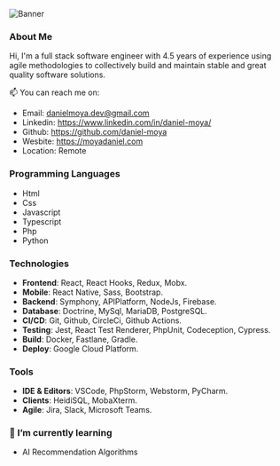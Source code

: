 ![Banner](https://github.com/moyadaniel/moyadaniel/blob/master/banner.png)

### About Me

Hi, I'm a full stack software engineer with 4.5 years of experience using agile methodologies to collectively build and maintain stable and great quality software solutions.

📫 You can reach me on:
- Email: danielmoya.dev@gmail.com
- Linkedin: https://www.linkedin.com/in/daniel-moya/
- Github: https://github.com/daniel-moya
- Wesbite: https://moyadaniel.com
- Location: Remote

### Programming Languages
* Html
* Css
* Javascript
* Typescript
* Php
* Python
  
### Technologies
* **Frontend**: React, React Hooks, Redux, Mobx.
* **Mobile**: React Native, Sass, Bootstrap.
* **Backend**: Symphony, APIPlatform, NodeJs, Firebase.
* **Database**: Doctrine, MySql, MariaDB, PostgreSQL.
* **CI/CD**: Git, Github, CircleCi, Github Actions.
* **Testing**: Jest, React Test Renderer, PhpUnit, Codeception, Cypress.
* **Build**: Docker, Fastlane, Gradle.
* **Deploy**: Google Cloud Platform.

### Tools
* **IDE & Editors**: VSCode, PhpStorm, Webstorm, PyCharm.
* **Clients**: HeidiSQL, MobaXterm.
* **Agile**: Jira, Slack, Microsoft Teams.
  

### 🌱 I’m currently learning
- AI Recommendation Algorithms

